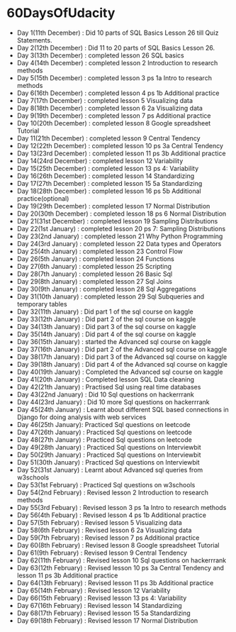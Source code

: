 # 60DaysOfUdacity
- Day 1(11th December) : Did 10 parts of SQL Basics Lesson 26 till Quiz Statements.
- Day 2(12th December) : Did 11 to 20 parts of SQL Basics Lesson 26.
- Day 3(13th December) : completed lesson 26 SQL basics
- Day 4(14th December) : completed lesson 2 Introduction to research methods
- Day 5(15th December) : completed lesson 3 ps 1a Intro to research methods
- Day 6(16th December) : completed lesson 4 ps 1b Additional practice
- Day 7(17th December) : completed lesson 5  Visualizing data
- Day 8(18th December) : completed lesson 6 2a  Visualizing data
- Day 9(19th December) : completed lesson 7 ps  Additional practice
- Day 10(20th December) : completed lesson 8  Google spreadsheet Tutorial
- Day 11(21th December) : completed lesson 9 Central Tendency
- Day 12(22th December) : completed lesson 10 ps 3a Central Tendency
- Day 13(23rd December) : completed lesson 11 ps 3b Additional practice
- Day 14(24rd December) : completed lesson 12 Variability
- Day 15(25th December) : completed lesson 13 ps 4: Variability
- Day 16(26th December) : completed lesson 14 Standardizing
- Day 17(27th December) : completed lesson 15 5a Standardizing
- Day 18(28th December) : completed lesson 16 ps 5b Additional practice(optional)
- Day 19(29th December) : completed lesson 17 Normal Distribution
- Day 20(30th December) : completed lesson 18 ps 6 Normal Distribution
- Day 21(31st December) : completed lesson 19 Sampling Distributions
- Day 22(1st January) : completed lesson 20 ps 7: Sampling Distributions
- Day 23(2nd January) : completed lesson 21 Why Python Programming
- Day 24(3rd January) : completed lesson 22 Data types and Operators
- Day 25(4th January) : completed lesson 23 Control Flow
- Day 26(5th January) : completed lesson 24 Functions
- Day 27(6th January) : completed lesson 25 Scripting
- Day 28(7th January) : completed lesson 26 Basic Sql
- Day 29(8th January) : completed lesson 27 Sql Joins
- Day 30(9th January) : completed lesson 28 Sql Aggregations
- Day 31(10th January) : completed lesson 29 Sql Subqueries and temporary tables
- Day 32(11th January) : Did part 1 of the sql course on kaggle
- Day 33(12th January) : Did part 2 of the sql course on kaggle
- Day 34(13th January) : Did part 3 of the sql course on kaggle
- Day 35(14th January) : Did part 4 of the sql course on kaggle
- Day 36(15th January) : started the  Advanced sql course on kaggle
- Day 37(16th January) : Did part 2 of the Advanced sql course on kaggle
- Day 38(17th January) : Did part 3 of the Advanced sql course on kaggle
- Day 39(18th January) : Did part 4 of the Advanced sql course on kaggle
- Day 40(19th January) : Completed the Advanced sql course on kaggle
- Day 41(20th January) : Completed lesson SQL Data cleaning
- Day 42(21th January) : Practised Sql using real time databases
- Day 43(22nd January) : Did 10 Sql questions on hackerrrank 
- Day 44(23rd January) : Did 10 more Sql questions on hackerrrank 
- Day 45(24th January) : Learnt about different SQL based connections in Django for doing analysis with web services
- Day 46(25th January): Practiced Sql questions on leetcode 
- Day 47(26th January) : Practiced Sql questions on leetcode 
- Day 48(27th January) : Practiced Sql questions on leetcode
- Day 49(28th January) : Practiced Sql questions on Interviewbit
- Day 50(29th January) : Practiced Sql questions on Interviewbit
- Day 51(30th January) : Practiced Sql questions on Interviewbit
- Day 52(31st January) : Learnt about Advanced sql queries from w3schools
- Day 53(1st February) : Practiced Sql questions on w3schools
- Day 54(2nd February) : Revised lesson 2 Introduction to research methods
- Day 55(3rd Febuary) : Revised lesson 3 ps 1a Intro to research methods
- Day 56(4th Febuary) : Revised lesson 4 ps 1b Additional practice
- Day 57(5th February) : Revised lesson 5  Visualizing data
- Day 58(6th February) : Revised lesson 6  2a  Visualizing data
- Day 59(7th February) : Revised lesson 7 ps  Additional practice
- Day 60(8th February) : Revised lesson 8  Google spreadsheet Tutorial
- Day 61(9th February) : Revised lesson 9 Central Tendency
- Day 62(11th February) : Revised lesson 10 Sql questions on hackerrrank 
- Day 63(12th February) : Revised lesson 10 ps 3a Central Tendency and lesson 11 ps 3b Additional practice
- Day 64(13th February) : Revised lesson 11 ps 3b Additional practice
- Day 65(14th February) : Revised lesson 12 Variability
- Day 66(15th February) : Revised lesson 13 ps 4: Variability
- Day 67(16th February) : Revised lesson 14 Standardizing
- Day 68(17th February) : Revised lesson 15 5a Standardizing
- Day 69(18th February) : Revised lesson 17 Normal Distribution



